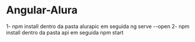 # Angular-Alura


 1- npm install dentro da pasta alurapic em seguida ng serve --open
 2- npm install dentro da pasta api em seguida npm start
 
 
 
